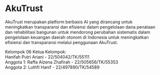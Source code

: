 # AkuTrust

AkuTrust merupakan platform berbasis AI yang dirancang untuk meningkatkan transparansi dan efisiensi dalam pengelolaan dana penataan dan rehabilitasi bangunan untuk mendorong perubahan sistematis dalam pengelolaan keuangan daerah otonom di Indonesia untuk meningkatkan efisiensi dan transparansi melalui penggunaan AkuTrust.

Kelompok 06
Ketua Kelompok: <br>
Hanifah Putri Ariani - 22/504042/TK/55111 <br>
Anggota 1: Raffa Alzena Zhafirah - 22/505656/TK/55353 <br>
Anggota 2: Luthfi Hanif - 22/497890/TK/54589 <br>
